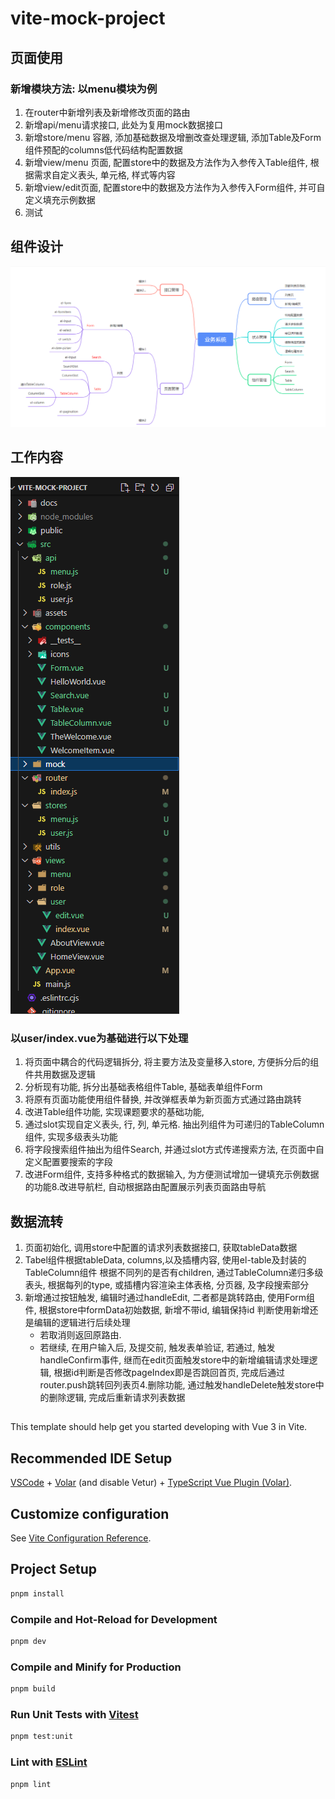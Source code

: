 # vite-mock-project

## 页面使用

### 新增模块方法: 以menu模块为例

1. 在router中新增列表及新增修改页面的路由
2. 新增api/menu请求接口, 此处为复用mock数据接口
3. 新增store/menu 容器, 添加基础数据及增删改查处理逻辑, 添加Table及Form组件预配的columns低代码结构配置数据
4. 新增view/menu 页面, 配置store中的数据及方法作为入参传入Table组件, 根据需求自定义表头, 单元格, 样式等内容
5. 新增view/edit页面, 配置store中的数据及方法作为入参传入Form组件, 并可自定义填充示例数据
6. 测试

## 组件设计

![代码结构](public/代码结构.png)

## 工作内容

![目录结构](public/目录结构.png)

### 以user/index.vue为基础进行以下处理

1. 将页面中耦合的代码逻辑拆分, 将主要方法及变量移入store, 方便拆分后的组件共用数据及逻辑
2. 分析现有功能, 拆分出基础表格组件Table, 基础表单组件Form
3. 将原有页面功能使用组件替换, 并改弹框表单为新页面方式通过路由跳转
4. 改进Table组件功能, 实现课题要求的基础功能,
5. 通过slot实现自定义表头, 行, 列, 单元格. 抽出列组件为可递归的TableColumn组件, 实现多级表头功能
6. 将字段搜索组件抽出为组件Search, 并通过slot方式传递搜索方法, 在页面中自定义配置要搜索的字段
7. 改进Form组件, 支持多种格式的数据输入, 为方便测试增加一键填充示例数据的功能8.改进导航栏, 自动根据路由配置展示列表页面路由导航

## 数据流转

1. 页面初始化, 调用store中配置的请求列表数据接口, 获取tableData数据
2. Tabel组件根据tableData, columns,以及插槽内容, 使用el-table及封装的TableColumn组件 根据不同列的是否有children, 通过TableColumn递归多级表头, 根据每列的type, 或插槽内容渲染主体表格, 分页器, 及字段搜索部分
3. 新增通过按钮触发, 编辑时通过handleEdit, 二者都是跳转路由, 使用Form组件, 根据store中formData初始数据, 新增不带id, 编辑保持id 判断使用新增还是编辑的逻辑进行后续处理
   - 若取消则返回原路由.
   - 若继续, 在用户输入后, 及提交前, 触发表单验证, 若通过, 触发handleConfirm事件, 继而在edit页面触发store中的新增编辑请求处理逻辑, 根据id判断是否修改pageIndex即是否跳回首页, 完成后通过router.push跳转回列表页4.删除功能, 通过触发handleDelete触发store中的删除逻辑, 完成后重新请求列表数据

##

This template should help get you started developing with Vue 3 in Vite.

## Recommended IDE Setup

[VSCode](https://code.visualstudio.com/) + [Volar](https://marketplace.visualstudio.com/items?itemName=Vue.volar) (and disable Vetur) + [TypeScript Vue Plugin (Volar)](https://marketplace.visualstudio.com/items?itemName=Vue.vscode-typescript-vue-plugin).

## Customize configuration

See [Vite Configuration Reference](https://vitejs.dev/config/).

## Project Setup

```sh
pnpm install
```

### Compile and Hot-Reload for Development

```sh
pnpm dev
```

### Compile and Minify for Production

```sh
pnpm build
```

### Run Unit Tests with [Vitest](https://vitest.dev/)

```sh
pnpm test:unit
```

### Lint with [ESLint](https://eslint.org/)

```sh
pnpm lint
```
